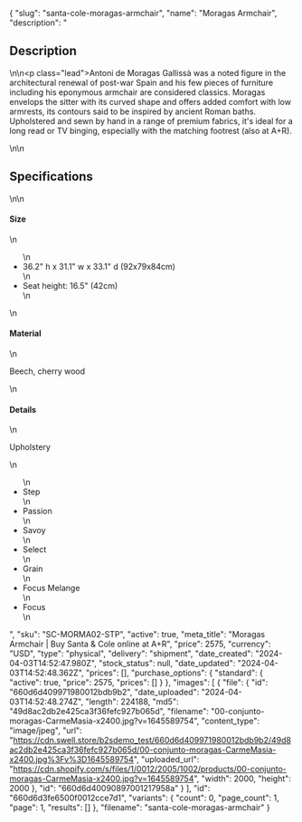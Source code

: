 {
  "slug": "santa-cole-moragas-armchair",
  "name": "Moragas Armchair",
  "description": "<h2>Description</h2>\n<!-- split -->\n<p class=\"lead\">Antoni de Moragas Gallissà was a noted figure in the architectural renewal of post-war Spain and his few pieces of furniture including his eponymous armchair are considered classics. Moragas envelops the sitter with its curved shape and offers added comfort with low armrests, its contours said to be inspired by ancient Roman baths. Upholstered and sewn by hand in a range of premium fabrics, it's ideal for a long read or TV binging, especially with the matching footrest (also at A+R).</p>\n<!-- split -->\n<h2>Specifications</h2>\n<!-- split -->\n<h4>Size</h4>\n<ul>\n<li>36.2\" h x 31.1\" w x 33.1\" d (92x79x84cm)</li>\n<li>Seat height: 16.5\" (42cm)</li>\n</ul>\n<h4>Material</h4>\n<p>Beech, cherry wood</p>\n<h4>Details</h4>\n<p>Upholstery</p>\n<ul>\n<li>Step</li>\n<li>Passion</li>\n<li>Savoy</li>\n<li>Select</li>\n<li>Grain</li>\n<li>Focus Melange</li>\n<li>Focus</li>\n</ul>",
  "sku": "SC-MORMA02-STP",
  "active": true,
  "meta_title": "Moragas Armchair | Buy Santa & Cole online at A+R",
  "price": 2575,
  "currency": "USD",
  "type": "physical",
  "delivery": "shipment",
  "date_created": "2024-04-03T14:52:47.980Z",
  "stock_status": null,
  "date_updated": "2024-04-03T14:52:48.362Z",
  "prices": [],
  "purchase_options": {
    "standard": {
      "active": true,
      "price": 2575,
      "prices": []
    }
  },
  "images": [
    {
      "file": {
        "id": "660d6d409971980012bdb9b2",
        "date_uploaded": "2024-04-03T14:52:48.274Z",
        "length": 224188,
        "md5": "49d8ac2db2e425ca3f36fefc927b065d",
        "filename": "00-conjunto-moragas-CarmeMasia-x2400.jpg?v=1645589754",
        "content_type": "image/jpeg",
        "url": "https://cdn.swell.store/b2sdemo_test/660d6d409971980012bdb9b2/49d8ac2db2e425ca3f36fefc927b065d/00-conjunto-moragas-CarmeMasia-x2400.jpg%3Fv%3D1645589754",
        "uploaded_url": "https://cdn.shopify.com/s/files/1/0012/2005/1002/products/00-conjunto-moragas-CarmeMasia-x2400.jpg?v=1645589754",
        "width": 2000,
        "height": 2000
      },
      "id": "660d6d40090897001217958a"
    }
  ],
  "id": "660d6d3fe6500f0012cce7d1",
  "variants": {
    "count": 0,
    "page_count": 1,
    "page": 1,
    "results": []
  },
  "filename": "santa-cole-moragas-armchair"
}